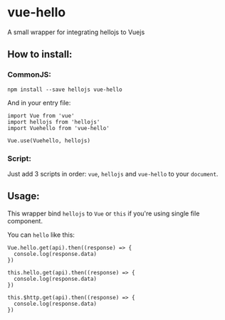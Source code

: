 # vue-hello
A small wrapper for integrating hellojs to Vuejs

## How to install:
### CommonJS:
```
npm install --save hellojs vue-hello
```

And in your entry file:
```
import Vue from 'vue'
import hellojs from 'hellojs'
import Vuehello from 'vue-hello'

Vue.use(Vuehello, hellojs)
```

### Script:
Just add 3 scripts in order: `vue`, `hellojs` and `vue-hello` to your `document`.

## Usage:
This wrapper bind `hellojs` to `Vue` or `this` if you're using single file component.

You can `hello` like this:
```
Vue.hello.get(api).then((response) => {
  console.log(response.data)
})

this.hello.get(api).then((response) => {
  console.log(response.data)
})

this.$http.get(api).then((response) => {
  console.log(response.data)
})
```
